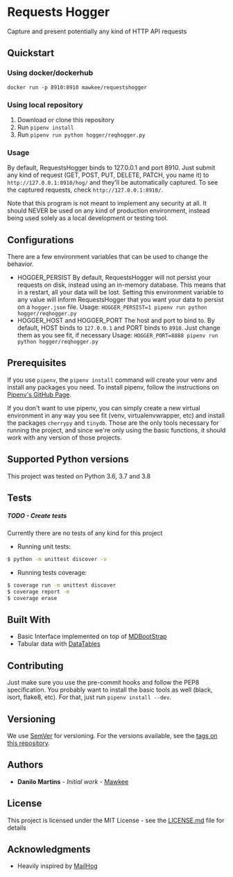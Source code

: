 # Requests Hogger

Capture and present potentially any kind of HTTP API requests

## Quickstart

### Using docker/dockerhub

```
docker run -p 8910:8910 mawkee/requestshogger
```

### Using local repository

1. Download or clone this repository
1. Run `pipenv install`
1. Run `pipenv run python hogger/reqhogger.py`

### Usage

By default, RequestsHogger binds to 127.0.0.1 and port 8910. Just submit any kind of request (GET, POST, PUT, DELETE, PATCH, you name it) to `http://127.0.0.1:8910/hog/` and they'll be automatically captured. To see the captured requests, check `http://127.0.0.1:8910/`.

Note that this program is not meant to implement any security at all. It should NEVER be used on any kind of production environment, instead being used solely as a local development or testing tool.

## Configurations

There are a few environment variables that can be used to change the behavior.

- HOGGER_PERSIST
    By default, RequestsHogger will not persist your requests on disk, instead using an in-memory database. This means that in a restart, all your data will be lost. Setting this environment variable to any value will inform RequestsHogger that you want your data to persist on a `hogger.json` file.
    Usage: `HOGGER_PERSIST=1 pipenv run python hogger/reqhogger.py`
- HOGGER_HOST and HOGGER_PORT
    The host and port to bind to. By default, HOST binds to `127.0.0.1` and PORT binds to `8910`. Just change them as you see fit, if necessary
    Usage: `HOGGER_PORT=8888 pipenv run python hogger/reqhogger.py`

## Prerequisites

If you use `pipenv`, the `pipenv install` command will create your venv and install any packages you need. To install pipenv, follow the instructions on [Pipenv's GitHub Page](https://github.com/pypa/pipenv).

If you don't want to use pipenv, you can simply create a new virtual environment in any way you see fit (venv, virtualenvwrapper, etc) and install the packages `cherrypy` and `tinydb`. Those are the only tools necessary for running the project, and since we're only using the basic functions, it should work with any version of those projects.

## Supported Python versions

This project was tested on Python 3.6, 3.7 and 3.8

## Tests

##### TODO - Create tests
Currently there are no tests of any kind for this project

* Running unit tests:

```sh
$ python -m unittest discover -v
```

* Running tests coverage:

```sh
$ coverage run -m unittest discover
$ coverage report -m
$ coverage erase
```

## Built With

* Basic Interface implemented on top of [MDBootStrap](http://mdbootstrap.com)
* Tabular data with [DataTables](http://datatables.net)

## Contributing

Just make sure you use the pre-commit hooks and follow the PEP8 specification. You probably want to install the basic tools as well (black, isort, flake8, etc). For that, just run `pipenv install --dev`.

## Versioning

We use [SemVer](http://semver.org/) for versioning. For the versions available, see the [tags on this repository](https://github.com/mawkee/requ/tags).

## Authors

* **Danilo Martins** - *Initial work* - [Mawkee](https://github.com/PurpleBooth)

## License

This project is licensed under the MIT License - see the [LICENSE.md](LICENSE.md) file for details

## Acknowledgments

* Heavily inspired by [MailHog](https://github.com/mailhog/MailHog/)
